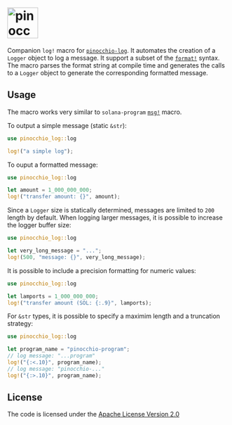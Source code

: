 # <img height="70" alt="pinocchio-log-macro" src="https://github.com/user-attachments/assets/ea3a100d-c89b-4f54-93ae-b3c2ffbd4610"/>

Companion `log!` macro for [`pinocchio-log`](https://crates.io/crates/pinocchio-log). It automates the creation of a `Logger` object to log a message. It support a subset of the [`format!`](https://doc.rust-lang.org/std/fmt/) syntax. The macro parses the format string at compile time and generates the calls to a `Logger` object to generate the corresponding formatted message.

## Usage

The macro works very similar to `solana-program` [`msg!`](https://docs.rs/solana-program/latest/solana_program/macro.msg.html) macro.

To output a simple message (static `&str`):
```rust
use pinocchio_log::log

log!("a simple log");
```

To ouput a formatted message:
```rust
use pinocchio_log::log

let amount = 1_000_000_000;
log!("transfer amount: {}", amount);
```

Since a `Logger` size is statically determined, messages are limited to `200` length by default. When logging larger messages, it is possible to increase the logger buffer size:
```rust
use pinocchio_log::log

let very_long_message = "...";
log!(500, "message: {}", very_long_message);
```

It is possible to include a precision formatting for numeric values:
```rust
use pinocchio_log::log

let lamports = 1_000_000_000;
log!("transfer amount (SOL: {:.9}", lamports);
```

For `&str` types, it is possible to specify a maximim length and a truncation strategy:
```rust
use pinocchio_log::log

let program_name = "pinocchio-program";
// log message: "...program"
log!("{:<.10}", program_name); 
// log message: "pinocchio-..."
log!("{:>.10}", program_name); 
```

## License

The code is licensed under the [Apache License Version 2.0](LICENSE)
